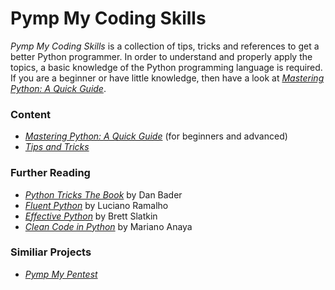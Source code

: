 # Pymp My Coding Skills

*Pymp My Coding Skills* is a collection of tips, tricks and references to get a better Python programmer. In order to understand and properly apply the topics, a basic knowledge of the Python programming language is required. If you are a beginner or have little knowledge, then have a look at [*Mastering Python: A Quick Guide*](https://github.com/GhostActive/PympMyCodingSkills/blob/main/mastering-python.md).

### Content

* [*Mastering Python: A Quick Guide*](https://github.com/GhostActive/PympMyCodingSkills/blob/main/mastering-python.md) (for beginners and advanced)
* [*Tips and Tricks*](https://github.com/GhostActive/PympMyCodingSkills/blob/main/content/README.md)

### Further Reading

* [*Python Tricks The Book*](https://realpython.com/python-tricks-amazon) by Dan Bader
* [*Fluent Python*](https://www.oreilly.com/library/view/fluent-python/9781491946237/) by Luciano Ramalho
* [*Effective Python*](https://www.oreilly.com/library/view/effective-python-90/9780134854717/) by Brett Slatkin
* [*Clean Code in Python*](https://www.packtpub.com/product/clean-code-in-python/9781788835831) by Mariano Anaya

### Similiar Projects

* [*Pymp My Pentest*](https://github.com/GhostActive/PympMyPentest)


